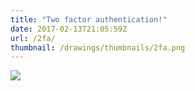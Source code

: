 ```yaml
---
title: "Two factor authentication!"
date: 2017-02-13T21:05:59Z
url: /2fa/
thumbnail: /drawings/thumbnails/2fa.png
---
```

<a href='/drawings/2fa.svg'><img src='/drawings/2fa.png'></a>
